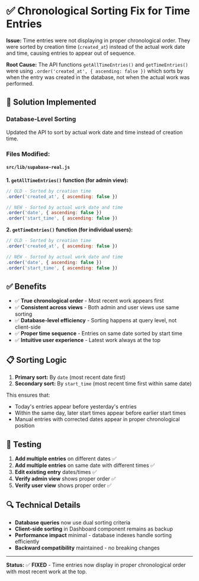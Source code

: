 # ✅ Chronological Sorting Fix for Time Entries

**Issue:** Time entries were not displaying in proper chronological order. They were sorted by creation time (`created_at`) instead of the actual work date and time, causing entries to appear out of sequence.

**Root Cause:** The API functions `getAllTimeEntries()` and `getTimeEntries()` were using `.order('created_at', { ascending: false })` which sorts by when the entry was created in the database, not when the actual work was performed.

## 🔧 **Solution Implemented**

### **Database-Level Sorting**
Updated the API to sort by actual work date and time instead of creation time.

### **Files Modified:**

#### `src/lib/supabase-real.js`

**1. `getAllTimeEntries()` function (for admin view):**
```javascript
// OLD - Sorted by creation time
.order('created_at', { ascending: false })

// NEW - Sorted by actual work date and time
.order('date', { ascending: false })
.order('start_time', { ascending: false })
```

**2. `getTimeEntries()` function (for individual users):**
```javascript
// OLD - Sorted by creation time  
.order('created_at', { ascending: false })

// NEW - Sorted by actual work date and time
.order('date', { ascending: false })
.order('start_time', { ascending: false })
```

## ✅ **Benefits**

- ✅ **True chronological order** - Most recent work appears first
- ✅ **Consistent across views** - Both admin and user views use same sorting
- ✅ **Database-level efficiency** - Sorting happens at query level, not client-side
- ✅ **Proper time sequence** - Entries on same date sorted by start time
- ✅ **Intuitive user experience** - Latest work always at the top

## 📋 **Sorting Logic**

1. **Primary sort:** By `date` (most recent date first)
2. **Secondary sort:** By `start_time` (most recent time first within same date)

This ensures that:
- Today's entries appear before yesterday's entries
- Within the same day, later start times appear before earlier start times
- Manual entries with corrected dates appear in proper chronological position

## 🧪 **Testing**

1. **Add multiple entries** on different dates ✅
2. **Add multiple entries** on same date with different times ✅  
3. **Edit existing entry** dates/times ✅
4. **Verify admin view** shows proper order ✅
5. **Verify user view** shows proper order ✅

## 🔍 **Technical Details**

- **Database queries** now use dual sorting criteria
- **Client-side sorting** in Dashboard component remains as backup
- **Performance impact** minimal - database indexes handle sorting efficiently
- **Backward compatibility** maintained - no breaking changes

---

**Status:** ✅ **FIXED** - Time entries now display in proper chronological order with most recent work at the top. 